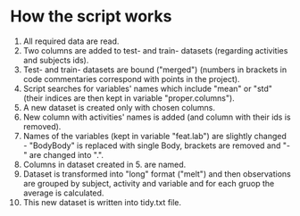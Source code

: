 How the script works
====================

1. All required data are read.
2. Two columns are added to test- and train- datasets (regarding activities and subjects ids).
3. Test- and train- datasets are bound ("merged") (numbers in brackets in code commentaries correspond with points in the project).
4. Script searches for variables' names which include "mean" or "std" (their indices are then kept in variable "proper.columns").
5. A new dataset is created only with chosen columns.
6. New column with activities' names is added (and column with their ids is removed).
7. Names of the variables (kept in variable "feat.lab") are slightly changed - "BodyBody" is replaced with single Body, brackets are removed and "-" are changed into ".".
8. Columns in dataset created in 5. are named.
9. Dataset is transformed into "long" format ("melt") and then observations are grouped by subject, activity and variable and for each gruop the average is calculated.
10. This new dataset is written into tidy.txt file.
